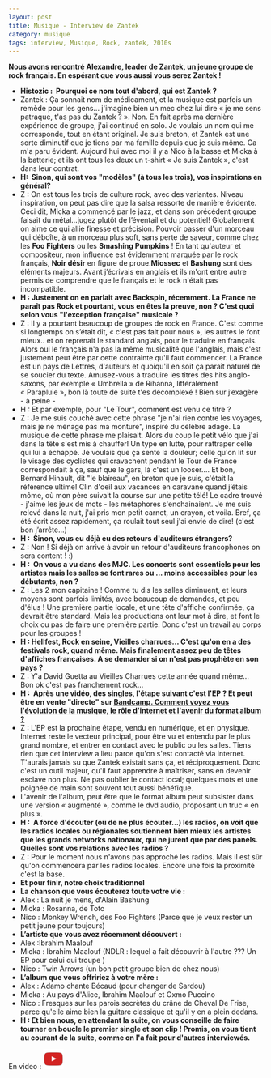 ```yaml
---
layout: post
title: Musique - Interview de Zantek
category: musique
tags: interview, Musique, Rock, zantek, 2010s
---
```

**Nous avons rencontré Alexandre, leader de Zantek, un jeune groupe de rock français. En espérant que vous aussi vous serez Zantek !**
* **Histozic :  Pourquoi ce nom tout d'abord, qui est Zantek ?**
* Zantek : Ça sonnait nom de médicament, et la musique est parfois un remède pour les gens... j'imagine bien un mec chez lui dire « je me sens patraque, t'as pas du Zantek ? ».
Non. En fait après ma dernière expérience de groupe, j'ai continué en solo. Je voulais un nom qui me corresponde, tout en étant original. Je suis breton, et Zantek est une sorte diminutif que je tiens par ma famille depuis que je suis môme. Ca m'a paru évident. Aujourd'hui avec moi il y a Nico à la basse et Micka à la batterie; et ils ont tous les deux un t-shirt « Je suis Zantek », c'est dans leur contrat.
* **H:  Sinon, qui sont vos "modèles" (à tous les trois), vos inspirations en général?**
* Z : On est tous les trois de culture rock, avec des variantes. Niveau inspiration, on peut pas dire que la salsa ressorte de manière évidente. Ceci dit, Micka a commencé par le jazz, et dans son précédent groupe faisait du métal...jugez plutôt de l’éventail et du potentiel! Globalement on aime ce qui allie finesse et précision. Pouvoir passer d'un morceau qui déboîte, à un morceau plus soft, sans perte de saveur, comme chez les **Foo Fighters** ou les **Smashing Pumpkins** ! En tant qu'auteur et compositeur, mon influence est évidemment marquée par le rock français, **Noir désir** en figure de proue.**Miossec** et **Bashung** sont des éléments majeurs. Avant j’écrivais en anglais et ils m'ont entre autre permis de comprendre que le français et le rock n'était pas incompatible.
* **H : Justement on en parlait avec Backspin, récemment. La France ne paraît pas Rock et pourtant, vous en êtes la preuve, non ? C'est quoi selon vous "l'exception française" musicale ?**
* Z : Il y a pourtant beaucoup de groupes de rock en France. C'est comme si longtemps on s’était dit, « c'est pas fait pour nous », les autres le font mieux.. et on reprenait le standard anglais, pour le traduire en français. Alors oui le français n'a pas la même musicalité que l'anglais, mais c'est justement peut être par cette contrainte qu'il faut commencer. La France est un pays de Lettres, d'auteurs et quoiqu'il en soit ça paraît naturel de se soucier du texte.
Amusez-vous à traduire les titres des hits anglo-saxons, par exemple « Umbrella » de Rihanna, littéralement « Parapluie », bon là toute de suite t'es décomplexé ! Bien sur j’exagère - à peine -
* H : Et par exemple, pour "Le Tour", comment est venu ce titre ?
* Z : Je me suis couché avec cette phrase "je n'ai rien contre les voyages, mais je ne ménage pas ma monture", inspiré du célèbre adage. La musique de cette phrase me plaisait. Alors du coup le petit vélo que j'ai dans la tête s'est mis à chauffer! Un type en lutte, pour rattraper celle qui lui a échappé. Je voulais que ça sente la douleur; celle qu'on lit sur le visage des cyclistes qui cravachent pendant le Tour de France correspondait à ça, sauf que le gars, là c'est un looser.... Et bon, Bernard Hinault, dit "le blaireau", en breton que je suis, c'était la référence ultime! Clin d'oeil aux vacances en caravane quand j’étais môme, où mon père suivait la course sur une petite télé!
Le cadre trouvé - j'aime les jeux de mots - les métaphores s'enchainaient. Je me suis relevé dans la nuit, j'ai pris mon petit carnet, un crayon, et voila. Bref, ça été écrit assez rapidement, ça roulait tout seul j'ai envie de dire! (c'est bon j’arrête...)
* **H :  Sinon, vous eu déjà eu des retours d'auditeurs étrangers?**
* Z : Non ! Si déjà on arrive à avoir un retour d'auditeurs francophones on sera content ! :)
* **H :  On vous a vu dans des MJC. Les concerts sont essentiels pour les artistes mais les salles se font rares ou ... moins accessibles pour les débutants, non ?**
* Z : Les 2 mon capitaine ! Comme tu dis les salles diminuent, et leurs moyens sont parfois limités, avec beaucoup de demandes, et peu d'élus ! Une première partie locale, et une tête d'affiche confirmée, ça devrait être standard. Mais les productions ont leur mot à dire, et font le choix ou pas de faire une première partie. Donc c'est un travail au corps pour les groupes !
* **H : Hellfest, Rock en seine, Vieilles charrues... C'est qu'on en a des festivals rock, quand même. Mais finalement assez peu de têtes d'affiches françaises. A se demander si on n'est pas prophète en son pays ?**
* Z : Y'a David Guetta au Vieilles Charrues cette année quand même... Bon ok c'est pas franchement rock...
* **H :  Après une vidéo, des singles, l'étape suivant c'est l'EP ? Et peut être en vente "directe" sur <span style="text-decoration:underline;"><a href="http://zantek.bandcamp.com/">Bandcamp</a>. Comment voyez vous l'évolution de la musique, le rôle d'internet et l'avenir du format album ?**
* Z : L'EP est la prochaine étape, vendu en numérique, et en physique. Internet reste le vecteur principal, pour être vu et entendu par le plus grand nombre, et entrer en contact avec le public ou les salles. Tiens rien que cet interview a lieu parce qu'on s'est contacté via internet. T'aurais jamais su que Zantek existait sans ça, et réciproquement. Donc c'est un outil majeur, qu'il faut apprendre à maîtriser, sans en devenir esclave non plus. Ne pas oublier le contact local; quelques mots et une poignée de main sont souvent tout aussi bénéfique.
* L'avenir de l'album, peut être que le format album peut subsister dans une version « augmenté », comme le dvd audio, proposant un truc « en plus ».
* **H :  A force d'écouter (ou de ne plus écouter...) les radios, on voit que les radios locales ou régionales soutiennent bien mieux les artistes que les grands networks nationaux, qui ne jurent que par des panels. Quelles sont vos relations avec les radios ?**
* Z : Pour le moment nous n'avons pas approché les radios. Mais il est sûr qu'on commencera par les radios locales. Encore une fois la proximité c'est la base.
* **Et pour finir, notre choix traditionnel**
* **La chanson que vous écouterez toute votre vie :**
* Alex : La nuit je mens, d'Alain Bashung
* Micka : Rosanna, de Toto
* Nico : Monkey Wrench, des Foo Fighters (Parce que je veux rester un petit jeune pour toujours)
* **L’artiste que vous avez récemment découvert :**
* Alex :Ibrahim Maalouf
* Micka : Ibrahim Maalouf (NDLR : lequel a fait découvrir à l'autre ??? Un EP pour celui qui troupe )
* Nico : Twin Arrows (un bon petit groupe bien de chez nous)
* **L’album que vous offririez à votre mère :**
* Alex : Adamo chante Bécaud (pour changer de Sardou)
* Micka : Au pays d'Alice, Ibrahim Maalouf et Oxmo Puccino
* Nico : Fresques sur les parois secrètes du crâne de Cheval De Frise, parce qu'elle aime bien la guitare classique et qu'il y en a plein dedans.
* **H : Et bien nous, en attendant la suite, on vous conseille de faire tourner en boucle le premier single et son clip ! Promis, on vous tient au courant de la suite, comme on l'a fait pour d'autres interviewés.**

En video : [![video](/images/youtube.png)](https://www.youtube.com/watch?v=V5mFk7i5Hh8)
